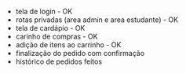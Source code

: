- tela de login                                     - OK
- rotas privadas (area admin e area estudante)      - OK
- tela de cardápio                                  - OK
- carinho de compras                                - OK
- adição de itens ao carrinho                       - OK
- finalização do pedido com confirmação
- histórico de pedidos feitos